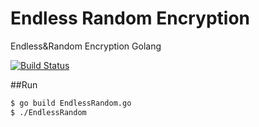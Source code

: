 # Endless Random Encryption
Endless&amp;Random Encryption Golang

[![Build Status](https://travis-ci.org/bilalcorbacioglu/Endless-Random-Encryption.svg?branch=master)](https://travis-ci.org/bilalcorbacioglu/Endless-Random-Encryption)

##Run

```bash
$ go build EndlessRandom.go 
$ ./EndlessRandom
```